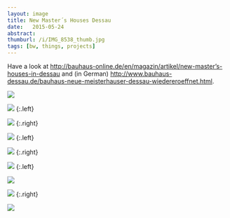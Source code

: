 ```yaml
---
layout: image
title: New Master´s Houses Dessau
date:   2015-05-24
abstract: 
thumburl: /i/IMG_8538_thumb.jpg
tags: [bw, things, projects]
---
```

Have a look at <http://bauhaus-online.de/en/magazin/artikel/new-master’s-houses-in-dessau> and (in German) <http://www.bauhaus-dessau.de/bauhaus-neue-meisterhauser-dessau-wiedereroeffnet.html>.

![](/i/IMG_8468.jpg)

![](/i/IMG_8557.jpg)
{:.left}

![](/i/IMG_8549.jpg) 
{:.right}

![](/i/IMG_8543.jpg)
{:.left}

![](/i/IMG_8538.jpg)
{:.right}

![](/i/IMG_8559.jpg)
{:.left}

![](/i/IMG_8536.jpg)

![](/i/IMG_8464.jpg)
{:.right}

![](/i/IMG_8463.jpg)
